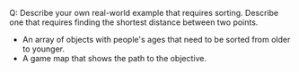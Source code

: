 Q: Describe your own real-world example that requires sorting. Describe one that requires finding the shortest distance between two points.

- An array of objects with people's ages that need to be sorted from older to younger.
- A game map that shows the path to the objective.